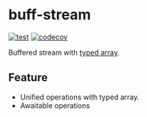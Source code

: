 # buff-stream

[![test](https://github.com/lesomnus/buff-stream-ts/actions/workflows/test.yaml/badge.svg)](https://github.com/lesomnus/buff-stream-ts/actions/workflows/test.yaml)
[![codecov](https://codecov.io/gh/lesomnus/buff-stream-ts/branch/main/graph/badge.svg?token=nNHN9lV15T)](https://codecov.io/gh/lesomnus/buff-stream-ts)

Buffered stream with [typed array](https://developer.mozilla.org/en-US/docs/Web/JavaScript/Typed_arrays).

## Feature

- Unified operations with typed array.
- Awaitable operations
